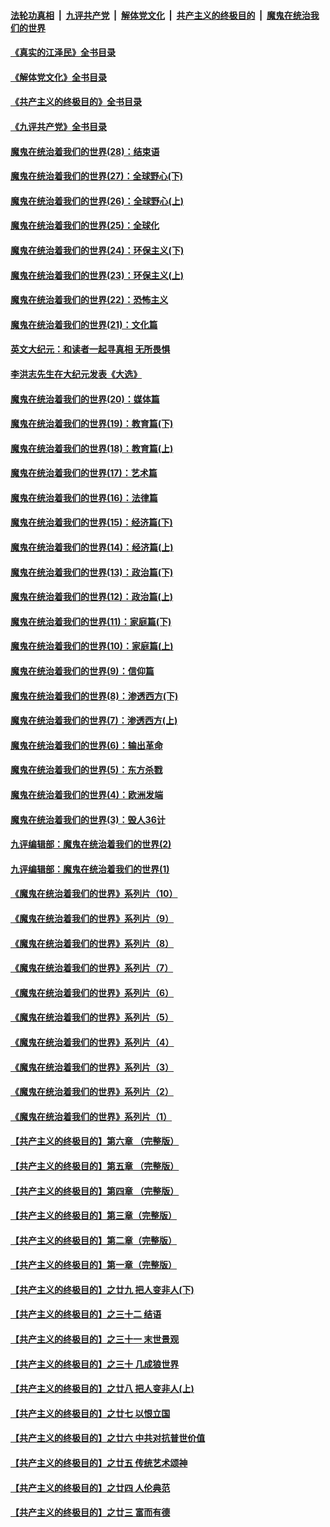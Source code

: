 ####  [法轮功真相](../../../../basic/blob/master/README.md?t=06050730) &nbsp;|&nbsp; [九评共产党](../../../../9ping.md/blob/master/README.md?t=06050730) &nbsp;|&nbsp; [解体党文化](../../../../jtdwh.md/blob/master/README.md?t=06050730)  &nbsp;|&nbsp; [共产主义的终极目的](../../../../gczydzjmd.md/blob/master/README.md?t=06050730) &nbsp;|&nbsp; [魔鬼在统治我们的世界](../../../../mgztzwmdsj.md/blob/master/README.md?t=06050730) 

#### [《真实的江泽民》全书目录](../pages/nsc422/n13721399.md?t=06050730) 

#### [《解体党文化》全书目录](../pages/nsc422/n13721157.md?t=06050730) 

#### [《共产主义的终极目的》全书目录](../pages/nsc422/n13721048.md?t=06050730) 

#### [《九评共产党》全书目录](../pages/nsc422/n13708085.md?t=06050730) 

#### [魔鬼在统治着我们的世界(28)：结束语](../pages/nsc422/n10936246.md?t=06050730) 

#### [魔鬼在统治着我们的世界(27)：全球野心(下)](../pages/nsc422/n10928319.md?t=06050730) 

#### [魔鬼在统治着我们的世界(26)：全球野心(上)](../pages/nsc422/n10900318.md?t=06050730) 

#### [魔鬼在统治着我们的世界(25)：全球化](../pages/nsc422/n10788205.md?t=06050730) 

#### [魔鬼在统治着我们的世界(24)：环保主义(下)](../pages/nsc422/n10695307.md?t=06050730) 

#### [魔鬼在统治着我们的世界(23)：环保主义(上)](../pages/nsc422/n10688613.md?t=06050730) 

#### [魔鬼在统治着我们的世界(22)：恐怖主义](../pages/nsc422/n10614727.md?t=06050730) 

#### [魔鬼在统治着我们的世界(21)：文化篇](../pages/nsc422/n10597706.md?t=06050730) 

#### [英文大纪元：和读者一起寻真相 无所畏惧](../pages/nsc422/n12542027.md?t=06050730) 

#### [李洪志先生在大纪元发表《大选》](../pages/nsc422/n12534746.md?t=06050730) 

#### [魔鬼在统治着我们的世界(20)：媒体篇](../pages/nsc422/n10586579.md?t=06050730) 

#### [魔鬼在统治着我们的世界(19)：教育篇(下)](../pages/nsc422/n10564808.md?t=06050730) 

#### [魔鬼在统治着我们的世界(18)：教育篇(上)](../pages/nsc422/n10526970.md?t=06050730) 

#### [魔鬼在统治着我们的世界(17)：艺术篇](../pages/nsc422/n10499093.md?t=06050730) 

#### [魔鬼在统治着我们的世界(16)：法律篇](../pages/nsc422/n10485969.md?t=06050730) 

#### [魔鬼在统治着我们的世界(15)：经济篇(下)](../pages/nsc422/n10469975.md?t=06050730) 

#### [魔鬼在统治着我们的世界(14)：经济篇(上)](../pages/nsc422/n10457370.md?t=06050730) 

#### [魔鬼在统治着我们的世界(13)：政治篇(下)](../pages/nsc422/n10448270.md?t=06050730) 

#### [魔鬼在统治着我们的世界(12)：政治篇(上)](../pages/nsc422/n10444576.md?t=06050730) 

#### [魔鬼在统治着我们的世界(11)：家庭篇(下)](../pages/nsc422/n10440961.md?t=06050730) 

#### [魔鬼在统治着我们的世界(10)：家庭篇(上)](../pages/nsc422/n10435448.md?t=06050730) 

#### [魔鬼在统治着我们的世界(9)：信仰篇](../pages/nsc422/n10432159.md?t=06050730) 

#### [魔鬼在统治着我们的世界(8)：渗透西方(下)](../pages/nsc422/n10429603.md?t=06050730) 

#### [魔鬼在统治着我们的世界(7)：渗透西方(上)](../pages/nsc422/n10426013.md?t=06050730) 

#### [魔鬼在统治着我们的世界(6)：输出革命](../pages/nsc422/n10421536.md?t=06050730) 

#### [魔鬼在统治着我们的世界(5)：东方杀戮](../pages/nsc422/n10417707.md?t=06050730) 

#### [魔鬼在统治着我们的世界(4)：欧洲发端](../pages/nsc422/n10414890.md?t=06050730) 

#### [魔鬼在统治着我们的世界(3)：毁人36计](../pages/nsc422/n10411583.md?t=06050730) 

#### [九评编辑部：魔鬼在统治着我们的世界(2)](../pages/nsc422/n10410036.md?t=06050730) 

#### [九评编辑部：魔鬼在统治着我们的世界(1)](../pages/nsc422/n10406825.md?t=06050730) 

#### [《魔鬼在统治着我们的世界》系列片（10）](../pages/nsc422/n12292670.md?t=06050730) 

#### [《魔鬼在统治着我们的世界》系列片（9）](../pages/nsc422/n12290859.md?t=06050730) 

#### [《魔鬼在统治着我们的世界》系列片（8）](../pages/nsc422/n12287445.md?t=06050730) 

#### [《魔鬼在统治着我们的世界》系列片（7）](../pages/nsc422/n12283425.md?t=06050730) 

#### [《魔鬼在统治着我们的世界》系列片（6）](../pages/nsc422/n12282314.md?t=06050730) 

#### [《魔鬼在统治着我们的世界》系列片（5）](../pages/nsc422/n12281419.md?t=06050730) 

#### [《魔鬼在统治着我们的世界》系列片（4）](../pages/nsc422/n12274024.md?t=06050730) 

#### [《魔鬼在统治着我们的世界》系列片（3）](../pages/nsc422/n12271322.md?t=06050730) 

#### [《魔鬼在统治着我们的世界》系列片（2）](../pages/nsc422/n12269049.md?t=06050730) 

#### [《魔鬼在统治着我们的世界》系列片（1）](../pages/nsc422/n12267575.md?t=06050730) 

#### [【共产主义的终极目的】第六章 （完整版）](../pages/nsc422/n11428913.md?t=06050730) 

#### [【共产主义的终极目的】第五章 （完整版）](../pages/nsc422/n11428912.md?t=06050730) 

#### [【共产主义的终极目的】第四章 （完整版）](../pages/nsc422/n11428907.md?t=06050730) 

#### [【共产主义的终极目的】第三章（完整版）](../pages/nsc422/n11428848.md?t=06050730) 

#### [【共产主义的终极目的】第二章（完整版）](../pages/nsc422/n11428831.md?t=06050730) 

#### [【共产主义的终极目的】第一章（完整版）](../pages/nsc422/n11417651.md?t=06050730) 

#### [【共产主义的终极目的】之廿九 把人变非人(下)](../pages/nsc422/n11344140.md?t=06050730) 

#### [【共产主义的终极目的】之三十二 结语](../pages/nsc422/n11360535.md?t=06050730) 

#### [【共产主义的终极目的】之三十一 末世景观](../pages/nsc422/n11351129.md?t=06050730) 

#### [【共产主义的终极目的】之三十 几成狼世界](../pages/nsc422/n11348280.md?t=06050730) 

#### [【共产主义的终极目的】之廿八 把人变非人(上)](../pages/nsc422/n11340492.md?t=06050730) 

#### [【共产主义的终极目的】之廿七 以恨立国](../pages/nsc422/n11336944.md?t=06050730) 

#### [【共产主义的终极目的】之廿六 中共对抗普世价值](../pages/nsc422/n11324785.md?t=06050730) 

#### [【共产主义的终极目的】之廿五 传统艺术颂神](../pages/nsc422/n11296396.md?t=06050730) 

#### [【共产主义的终极目的】之廿四 人伦典范](../pages/nsc422/n11296397.md?t=06050730) 

#### [【共产主义的终极目的】之廿三 富而有德](../pages/nsc422/n11283598.md?t=06050730) 


